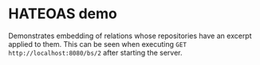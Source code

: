 # HATEOAS demo

Demonstrates embedding of relations whose repositories have an excerpt applied to them.
This can be seen when executing `GET http://localhost:8080/bs/2` after starting the server.
